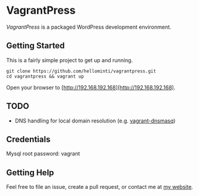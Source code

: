# VagrantPress

*VagrantPress* is a packaged WordPress development environment.

## Getting Started

This is a fairly simple project to get up and running. 

```
git clone https://github.com/hellominti/vagrantpress.git
cd vagrantpress && vagrant up
```

Open your browser to [http://192.168.192.168](http://192.168.192.168).

## TODO

 * DNS handling for local domain resolution (e.g. [vagrant-dnsmasq](https://github.com/mattes/vagrant-dnsmasq))


## Credentials

Mysql root password: vagrant


## Getting Help

Feel free to file an issue, create a pull request, or contact me at [my website][chadthompson].

[chadthompson]: http://chadthompson.me
